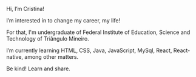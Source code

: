 Hi, I’m Cristina! 

I’m interested in to change my career, my life!

For that, I'm undergraduate of Federal Institute of Education, Science and Technology of Triângulo Mineiro.

I’m currently learning HTML, CSS, Java, JavaScript, MySql, React, React-native, among other matters.
 
Be kind! Learn and share.
